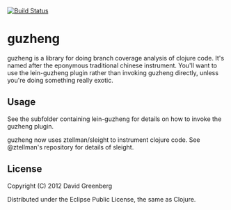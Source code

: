 [![Build Status](https://secure.travis-ci.org/dgrnbrg/guzheng.png)](http://travis-ci.org/dgrnbrg/guzheng)

# guzheng

guzheng is a library for doing branch coverage analysis of clojure code. It's named after
the eponymous traditional chinese instrument. You'll want to use the lein-guzheng plugin
rather than invoking guzheng directly, unless you're doing something really exotic.

## Usage

See the subfolder containing lein-guzheng for details on how to invoke the guzheng plugin.

guzheng now uses ztellman/sleight to instrument clojure code. See @ztellman's repository for details of sleight.

## License

Copyright (C) 2012 David Greenberg

Distributed under the Eclipse Public License, the same as Clojure.
